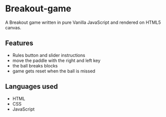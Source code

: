 # Breakout-game
A Breakout game written in pure Vanilla JavaScript and rendered on HTML5 canvas.

## Features
 * Rules button and slider instructions
 * move the paddle with the right and left key
 * the ball breaks blocks
 * game gets reset when the ball is missed

## Languages used
 * HTML
 * CSS
 * JavaScript

